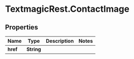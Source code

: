 # TextmagicRest.ContactImage

## Properties
Name | Type | Description | Notes
------------ | ------------- | ------------- | -------------
**href** | **String** |  | 


